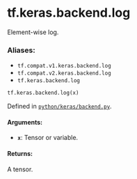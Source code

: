 <div itemscope itemtype="http://developers.google.com/ReferenceObject">
<meta itemprop="name" content="tf.keras.backend.log" />
<meta itemprop="path" content="Stable" />
</div>

# tf.keras.backend.log

Element-wise log.

### Aliases:

* `tf.compat.v1.keras.backend.log`
* `tf.compat.v2.keras.backend.log`
* `tf.keras.backend.log`

``` python
tf.keras.backend.log(x)
```



Defined in [`python/keras/backend.py`](/code/stable/tensorflow/python/keras/backend.py).

<!-- Placeholder for "Used in" -->


#### Arguments:


* <b>`x`</b>: Tensor or variable.


#### Returns:

A tensor.
